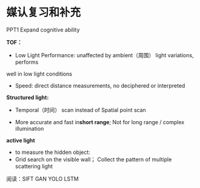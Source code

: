 # 媒认复习和补充

PPT1  Expand cognitive ability

**TOF：**

* Low Light Performance: unaffected by ambient（周围） light variations, performs 

well in low light conditions

* Speed: direct distance measurements, no deciphered or interpreted

**Structured light:** 

* Temporal（时间） scan instead of Spatial point scan

* More accurate and fast in**short range**; Not for long range / complex illumination

**active light**

* to measure the hidden object:
* Grid search on the visible wall；  Collect the pattern of multiple scattering light





阅读：SIFT   GAN   YOLO  LSTM 